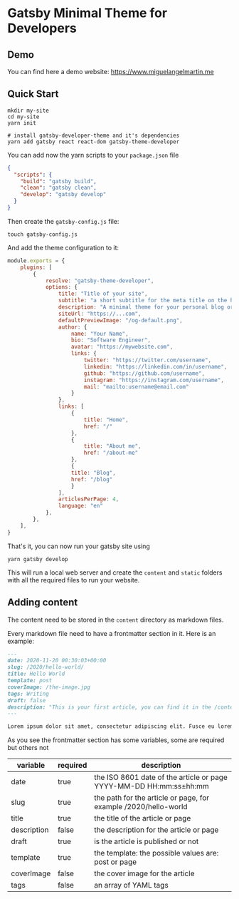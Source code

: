 # Gatsby Minimal Theme for Developers

## Demo

You can find here a demo website: https://www.miguelangelmartin.me

## Quick Start

```shell
mkdir my-site
cd my-site
yarn init

# install gatsby-developer-theme and it's dependencies
yarn add gatsby react react-dom gatsby-theme-developer
```

You can add now the yarn scripts to your `package.json` file

```json
{
  "scripts": {
    "build": "gatsby build", 
    "clean": "gatsby clean",
    "develop": "gatsby develop"
  }
}
```

Then create the `gatsby-config.js` file:

```shell
touch gatsby-config.js
```

And add the theme configuration to it:

```javascript
module.exports = {
    plugins: [
        {
            resolve: "gatsby-theme-developer",
            options: {
                title: "Title of your site",
                subtitle: "a short subtitle for the meta title on the home page",
                description: "A minimal theme for your personal blog or webpage",
                siteUrl: "https://...com",
                defaultPreviewImage: "/og-default.png",
                author: {
                    name: "Your Name",
                    bio: "Software Engineer",
                    avatar: "https://mywebsite.com",
                    links: {
                        twitter: "https://twitter.com/username",
                        linkedin: "https://linkedin.com/in/username",
                        github: "https://github.com/username",
                        instagram: "https://instagram.com/username",
                        mail: "mailto:username@email.com"
                    }
                },
                links: [
                    {
                        title: "Home",
                        href: "/"
                    },
                    {
                        title: "About me",
                        href: "/about-me"
                    },
                    {
                    title: "Blog",
                    href: "/blog"
                    }
                ],
                articlesPerPage: 4,
                language: "en"
            },
        },
    ],
}
```

That's it, you can now run your gatsby site using

```shell
yarn gatsby develop
```

This will run a local web server and create the `content` and `static` folders with all the required files to run your website.

## Adding content

The content need to be stored in the `content` directory as markdown files.

Every markdown file need to have a frontmatter section in it. Here is an example:

```markdown
---
date: 2020-11-20 00:30:03+00:00
slug: /2020/hello-world/
title: Hello World
template: post
coverImage: /the-image.jpg
tags: Writing
draft: false
description: "This is your first article, you can find it in the /content directory"
---

Lorem ipsum dolor sit amet, consectetur adipiscing elit. Fusce eu lorem eget metus venenatis dignissim.

```

As you see the frontmatter section has some variables, some are required but others not

| variable           | required   | description                                                                   |
|--------------------|------------|-------------------------------------------------------------------------------|
| date               | true       | the ISO 8601 date of the article or page YYYY-MM-DD HH:mm:ss±hh:mm |
| slug               | true       | the path for the article or page, for example /2020/hello-world |
| title              | true       | the title of the article or page |
| description        | false      | the description for the article or page |
| draft              | true       | is the article is published or not |
| template           | true       | the template: the possible values are: post or page |
| coverImage         | false      | the cover image for the article |
| tags               | false      | an array of YAML tags |

